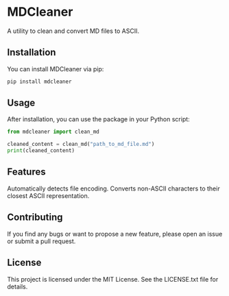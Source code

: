 # MDCleaner

A utility to clean and convert MD files to ASCII.

## Installation

You can install MDCleaner via pip:

```python
pip install mdcleaner
```

## Usage

After installation, you can use the package in your Python script:

```python
from mdcleaner import clean_md

cleaned_content = clean_md("path_to_md_file.md")
print(cleaned_content)
```

## Features
Automatically detects file encoding.
Converts non-ASCII characters to their closest ASCII representation.

## Contributing
If you find any bugs or want to propose a new feature, please open an issue or submit a pull request.

## License
This project is licensed under the MIT License. See the LICENSE.txt file for details.